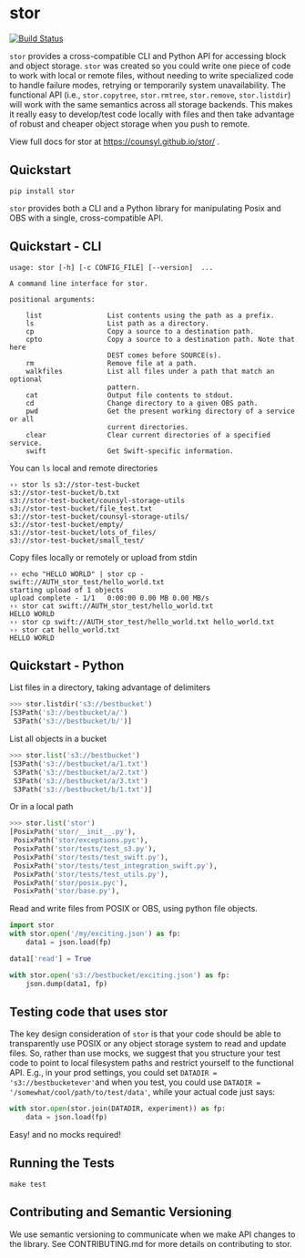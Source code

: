 # stor

[![Build Status](https://travis-ci.org/counsyl/stor.svg?branch=master)](https://travis-ci.org/counsyl/stor)


`stor` provides a cross-compatible CLI and Python API for accessing block and
object storage. `stor` was created so you could write one piece of code to work
with local or remote files, without needing to write specialized code to handle
failure modes, retrying or temporarily system unavailability.  The functional
API (i.e., `stor.copytree`, `stor.rmtree`, `stor.remove`, `stor.listdir`) will
work with the same semantics across all storage backends.  This makes it really
easy to develop/test code locally with files and then take advantage of robust
and cheaper object storage when you push to remote.

View full docs for stor at https://counsyl.github.io/stor/ .

## Quickstart

```
pip install stor
```

`stor` provides both a CLI and a Python library for manipulating Posix and OBS
with a single, cross-compatible API.


## Quickstart - CLI

```
usage: stor [-h] [-c CONFIG_FILE] [--version]  ...

A command line interface for stor.

positional arguments:

    list                List contents using the path as a prefix.
    ls                  List path as a directory.
    cp                  Copy a source to a destination path.
    cpto                Copy a source to a destination path. Note that here
                        DEST comes before SOURCE(s).
    rm                  Remove file at a path.
    walkfiles           List all files under a path that match an optional
                        pattern.
    cat                 Output file contents to stdout.
    cd                  Change directory to a given OBS path.
    pwd                 Get the present working directory of a service or all
                        current directories.
    clear               Clear current directories of a specified service.
    swift               Get Swift-specific information.
```

You can `ls` local and remote directories

```
›› stor ls s3://stor-test-bucket
s3://stor-test-bucket/b.txt
s3://stor-test-bucket/counsyl-storage-utils
s3://stor-test-bucket/file_test.txt
s3://stor-test-bucket/counsyl-storage-utils/
s3://stor-test-bucket/empty/
s3://stor-test-bucket/lots_of_files/
s3://stor-test-bucket/small_test/
```

Copy files locally or remotely or upload from stdin

```
›› echo "HELLO WORLD" | stor cp - swift://AUTH_stor_test/hello_world.txt
starting upload of 1 objects
upload complete - 1/1	0:00:00	0.00 MB	0.00 MB/s
›› stor cat swift://AUTH_stor_test/hello_world.txt
HELLO WORLD
›› stor cp swift://AUTH_stor_test/hello_world.txt hello_world.txt
›› stor cat hello_world.txt
HELLO WORLD
```


## Quickstart - Python

List files in a directory, taking advantage of delimiters

```python
>>> stor.listdir('s3://bestbucket')
[S3Path('s3://bestbucket/a/')
 S3Path('s3://bestbucket/b/')]
```

List all objects in a bucket

```python
>>> stor.list('s3://bestbucket')
[S3Path('s3://bestbucket/a/1.txt')
 S3Path('s3://bestbucket/a/2.txt')
 S3Path('s3://bestbucket/a/3.txt')
 S3Path('s3://bestbucket/b/1.txt')]
```

Or in a local path

```python
>>> stor.list('stor')
[PosixPath('stor/__init__.py'),
 PosixPath('stor/exceptions.pyc'),
 PosixPath('stor/tests/test_s3.py'),
 PosixPath('stor/tests/test_swift.py'),
 PosixPath('stor/tests/test_integration_swift.py'),
 PosixPath('stor/tests/test_utils.py'),
 PosixPath('stor/posix.pyc'),
 PosixPath('stor/base.py'),
```

Read and write files from POSIX or OBS, using python file objects.

```python
import stor
with stor.open('/my/exciting.json') as fp:
    data1 = json.load(fp)

data1['read'] = True

with stor.open('s3://bestbucket/exciting.json') as fp:
    json.dump(data1, fp)
```

## Testing code that uses stor

The key design consideration of `stor` is that your code should be able to
transparently use POSIX or any object storage system to read and update files.
So, rather than use mocks, we suggest that you structure your test code to point
to local filesystem paths and restrict yourself to the functional API.  E.g.,
in your prod settings, you could set `DATADIR = 's3://bestbucketever'`and when
you test, you could use `DATADIR = '/somewhat/cool/path/to/test/data'`, while
your actual code just says:

```python
with stor.open(stor.join(DATADIR, experiment)) as fp:
    data = json.load(fp)
```

Easy! and no mocks required!


## Running the Tests


```
make test
```

## Contributing and Semantic Versioning

We use semantic versioning to communicate when we make API changes to the
library. See CONTRIBUTING.md for more details on contributing to stor.
